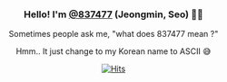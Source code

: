 <div align="center">

### Hello! I'm [@837477](https://837477.github.io/#about-me) (Jeongmin, Seo) 👋🏻

Sometimes people ask me, "what does 837477 mean ?"

Hmm.. It just change to my Korean name to ASCII 😅

[![Hits](https://hits.seeyoufarm.com/api/count/incr/badge.svg?url=https%3A%2F%2Fgithub.com%2F837477&count_bg=%232E73CF&title_bg=%23564A4A&icon=aiqfome.svg&icon_color=%23FFFFFF&title=Visitor&edge_flat=false)](https://hits.seeyoufarm.com)

</div>
